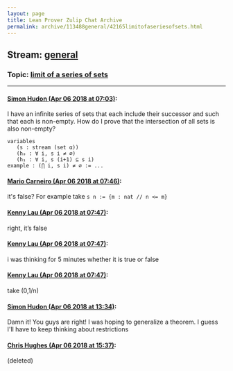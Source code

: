 ```yaml
---
layout: page
title: Lean Prover Zulip Chat Archive 
permalink: archive/113488general/42165limitofaseriesofsets.html
---
```


## Stream: [general](index.html)
### Topic: [limit of a series of sets](42165limitofaseriesofsets.html)

---

#### [Simon Hudon (Apr 06 2018 at 07:03)](https://leanprover.zulipchat.com/#narrow/stream/113488-general/topic/limit%20of%20a%20series%20of%20sets/near/124704503):
I have an infinite series of sets that each include their successor and such that each is non-empty. How do I prove that the intersection of all sets is also non-empty?

```lean
variables
   (s : stream (set α))
   (h₀ : ∀ i, s i ≠ ∅)
   (h₁ : ∀ i, s (i+1) ⊆ s i)
example : (⋂ i, s i) ≠ ∅ := ...
```

#### [Mario Carneiro (Apr 06 2018 at 07:46)](https://leanprover.zulipchat.com/#narrow/stream/113488-general/topic/limit%20of%20a%20series%20of%20sets/near/124705712):
it's false? For example take `s n := {m : nat // n <= m}`

#### [Kenny Lau (Apr 06 2018 at 07:47)](https://leanprover.zulipchat.com/#narrow/stream/113488-general/topic/limit%20of%20a%20series%20of%20sets/near/124705718):
right, it’s false

#### [Kenny Lau (Apr 06 2018 at 07:47)](https://leanprover.zulipchat.com/#narrow/stream/113488-general/topic/limit%20of%20a%20series%20of%20sets/near/124705719):
i was thinking for 5 minutes whether it is true or false

#### [Kenny Lau (Apr 06 2018 at 07:47)](https://leanprover.zulipchat.com/#narrow/stream/113488-general/topic/limit%20of%20a%20series%20of%20sets/near/124705721):
take (0,1/n)

#### [Simon Hudon (Apr 06 2018 at 13:34)](https://leanprover.zulipchat.com/#narrow/stream/113488-general/topic/limit%20of%20a%20series%20of%20sets/near/124716057):
Damn it! You guys are right! I was hoping to generalize a theorem. I guess I'll have to keep thinking about restrictions

#### [Chris Hughes (Apr 06 2018 at 15:37)](https://leanprover.zulipchat.com/#narrow/stream/113488-general/topic/limit%20of%20a%20series%20of%20sets/near/124719698):
(deleted)

